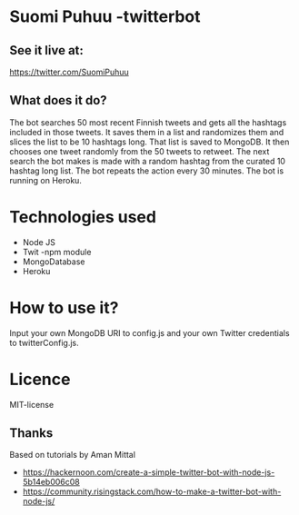 # Suomi Puhuu -twitterbot

## See it live at:
https://twitter.com/SuomiPuhuu

## What does it do?
The bot searches 50 most recent Finnish tweets and gets all the hashtags included in those tweets. It saves them in a list and randomizes them and slices the list to be 10 hashtags long. That list is saved to MongoDB. It then chooses one tweet randomly from the 50 tweets to retweet. The next search the bot makes is made with a random hashtag from the curated 10 hashtag long list. The bot repeats the action every 30 minutes. The bot is running on Heroku.

# Technologies used
- Node JS
- Twit -npm module
- MongoDatabase 
- Heroku

# How to use it?
Input your own MongoDB URI to config.js and your own Twitter credentials to twitterConfig.js.

# Licence 
MIT-license

## Thanks
Based on tutorials by Aman Mittal
- https://hackernoon.com/create-a-simple-twitter-bot-with-node-js-5b14eb006c08
- https://community.risingstack.com/how-to-make-a-twitter-bot-with-node-js/